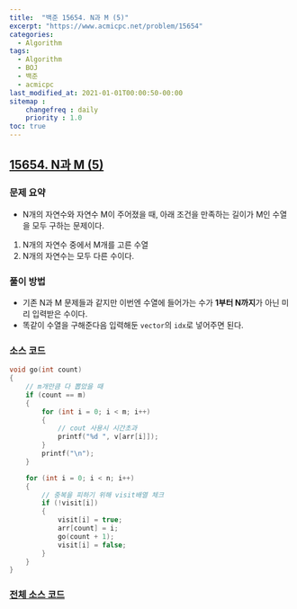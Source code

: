 ```yaml
---
title:  "백준 15654. N과 M (5)"
excerpt: "https://www.acmicpc.net/problem/15654"
categories:
  - Algorithm
tags:
  - Algorithm
  - BOJ
  - 백준
  - acmicpc
last_modified_at: 2021-01-01T00:00:50-00:00
sitemap :
    changefreq : daily
    priority : 1.0
toc: true
---
```


## [15654. N과 M (5)](https://www.acmicpc.net/problem/15654)
### 문제 요약
- N개의 자연수와 자연수 M이 주어졌을 때, 아래 조건을 만족하는 길이가 M인 수열을 모두 구하는 문제이다.
1. N개의 자연수 중에서 M개를 고른 수열
2. N개의 자연수는 모두 다른 수이다.

### 풀이 방법
- 기존 N과 M 문제들과 같지만 이번엔 수열에 들어가는 수가 **1부터 N까지**가 아닌 미리 입력받은 수이다.
- 똑같이 수열을 구해준다음 입력해둔 `vector`의 `idx`로 넣어주면 된다.

### 소스 코드
```cpp
void go(int count)
{
    // m개만큼 다 뽑았을 때
    if (count == m)
    {
        for (int i = 0; i < m; i++)
        {
            // cout 사용시 시간초과
            printf("%d ", v[arr[i]]);
        }
        printf("\n");
    }

    for (int i = 0; i < n; i++)
    {
        // 중복을 피하기 위해 visit배열 체크
        if (!visit[i])
        {
            visit[i] = true;
            arr[count] = i;
            go(count + 1);
            visit[i] = false;
        }
    }
}
```

### [전체 소스 코드](https://github.com/tdm1223/Algorithm/blob/master/acmicpc.net/source/15654.cpp)
